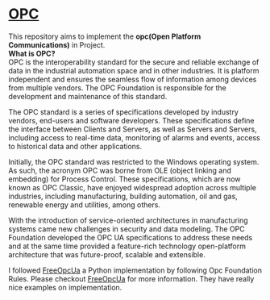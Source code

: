 # <a href="https://www.wikiwand.com/en/OPC_Foundation"> OPC </a>

This repository aims to implement the <b>opc(Open Platform Communications)</b> in Project.<br>
<b>What is OPC?</b><br>
OPC is the interoperability standard for the secure and reliable exchange of data in the industrial automation space and in other industries. It is platform independent and ensures the seamless flow of information among devices from multiple vendors. The OPC Foundation is responsible for the development and maintenance of this standard.

The OPC standard is a series of specifications developed by industry vendors, end-users and software developers. These specifications define the interface between Clients and Servers, as well as Servers and Servers, including access to real-time data, monitoring of alarms and events, access to historical data and other applications.

Initially, the OPC standard was restricted to the Windows operating system. As such, the acronym OPC was borne from OLE (object linking and embedding) for Process Control. These specifications, which are now known as OPC Classic, have enjoyed widespread adoption across multiple industries, including manufacturing, building automation, oil and gas, renewable energy and utilities, among others.

With the introduction of service-oriented architectures in manufacturing systems came new challenges in security and data modeling. The OPC Foundation developed the OPC UA specifications to address these needs and at the same time provided a feature-rich technology open-platform architecture that was future-proof, scalable and extensible.

I followed <a href="https://github.com/FreeOpcUa/python-opcua"> FreeOpcUa</a> a Python implementation by following Opc Foundation Rules.
Please checkout <a href="https://github.com/FreeOpcUa/python-opcua"> FreeOpcUa</a> for more information. They have really nice examples on implementation.
